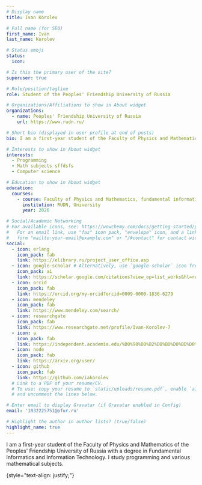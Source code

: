 ```yaml
---
# Display name
title: Ivan Korolev

# Full name (for SEO)
first_name: Ivan
last_name: Korolev

# Status emoji
status:
  icon: 

# Is this the primary user of the site?
superuser: true

# Role/position/tagline
role: Student of the Peoples' Friendship University of Russia

# Organizations/Affiliations to show in About widget
organizations:
  - name: Peoples' Friendship University of Russia
    url: https://www.rudn.ru/

# Short bio (displayed in user profile at end of posts)
bio: I am a first-year student of the Faculty of Physics and Mathematics of the Peoples' Friendship University of Russia with a degree in Fundamental Informatics and Information Technology. I study programming and various mathematical subjects.

# Interests to show in About widget
interests:
  - Programming
  - Math subjects sffdsfs
  - Computer science

# Education to show in About widget
education:
  courses:
    - course: Faculty of Physics and Mathematics, fundamental informatics and information technologies.
      institution: RUDN, University
      year: 2026

# Social/Academic Networking
# For available icons, see: https://wowchemy.com/docs/getting-started/page-builder/#icons
#   For an email link, use "fas" icon pack, "envelope" icon, and a link in the
#   form "mailto:your-email@example.com" or "/#contact" for contact widget.
social:
  - icon: erlang
    icon_pack: fab
    link: https://elibrary.ru/project_user_office.asp
  - icon: google-scholar # Alternatively, use `google-scholar` icon from `ai` icon pack
    icon_pack: ai
    link: https://scholar.google.com/citations?view_op=list_works&hl=ru&user=UXatEbcAAAAJ
  - icon: orcid
    icon_pack: fab
    link: https://orcid.org/my-orcid?orcid=0009-0000-1836-6279
  - icon: mendeley
    icon_pack: fab
    link: https://www.mendeley.com/search/
  - icon: researchgate
    icon_pack: fab
    link: https://www.researchgate.net/profile/Ivan-Korolev-7
  - icon: a
    icon_pack: fab
    link: https://independent.academia.edu/%D0%98%D0%B2%D0%B0%D0%BD%D0%9A%D0%BE%D1%80%D0%BE%D0%BB%D0%B5%D0%B23
  - icon: node
    icon_pack: fab
    link: https://arxiv.org/user/
  - icon: github
    icon_pack: fab
    link: https://github.com/iakorolev
  # Link to a PDF of your resume/CV.
  # To use: copy your resume to `static/uploads/resume.pdf`, enable `ai` icons in `params.yaml`,
  # and uncomment the lines below.

# Enter email to display Gravatar (if Gravatar enabled in Config)
email: '1032225751@pfur.ru'

# Highlight the author in author lists? (true/false)
highlight_name: true
---
```


I am a first-year student of the Faculty of Physics and Mathematics of the Peoples' Friendship University of Russia with a degree in Fundamental Informatics and Information Technology. I study programming and various mathematical subjects.

{style="text-align: justify;"}
